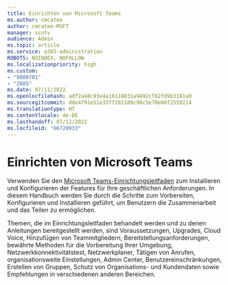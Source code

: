 ```yaml
---
title: Einrichten von Microsoft Teams
ms.author: cmcatee
author: cmcatee-MSFT
manager: scotv
audience: Admin
ms.topic: article
ms.service: o365-administration
ROBOTS: NOINDEX, NOFOLLOW
ms.localizationpriority: high
ms.custom:
- "9000701"
- "2605"
ms.date: 07/11/2022
ms.openlocfilehash: adf2a48c93e4a16118831a9492cf62fd9b3181a0
ms.sourcegitcommit: dde4791e51e33ff281189c98c5e70e66f2559214
ms.translationtype: HT
ms.contentlocale: de-DE
ms.lasthandoff: 07/12/2022
ms.locfileid: "66720033"
---
```

# <a name="set-up-microsoft-teams"></a>Einrichten von Microsoft Teams

Verwenden Sie den [Microsoft Teams-Einrichtungsleitfaden](https://go.microsoft.com/fwlink/p/?linkid=2196202) zum Installieren und Konfigurieren der Features für Ihre geschäftlichen Anforderungen. In diesem Handbuch werden Sie durch die Schritte zum Vorbereiten, Konfigurieren und Installieren geführt, um Benutzern die Zusammenarbeit und das Teilen zu ermöglichen.

Themen, die im Einrichtungsleitfaden behandelt werden und zu denen Anleitungen bereitgestellt werden, sind Voraussetzungen, Upgrades, Cloud Voice, Hinzufügen von Teammitgliedern, Bereitstellungsanforderungen, bewährte Methoden für die Vorbereitung Ihrer Umgebung, Netzwerkkonnektivitätstest, Netzwerkplaner, Tätigen von Anrufen, organisationsweite Einstellungen, Admin Center, Benutzereinschränkungen, Erstellen von Gruppen, Schutz von Organisations- und Kundendaten sowie Empfehlungen in verschiedenen anderen Bereichen.
